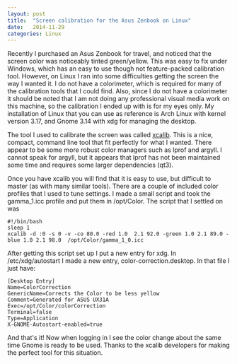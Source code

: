 ```yaml
---
layout: post
title:  "Screen calibration for the Asus Zenbook on Linux"
date:   2014-11-29 
categories: Linux
---
```

Recently I purchased an Asus Zenbook for travel, and noticed that the screen color was noticeably tinted green/yellow.  This was easy to fix under Windows, which has an easy to use though not feature-packed calibration tool.  However, on Linux I ran into some difficulties getting the screen the way I wanted it.  I do not have a colorimeter, which is required for many of the calibration tools that I could find.  Also, since I do not have a colorimeter it should be noted that I am not doing any professional visual media work on this machine, so the calibration I ended up with is for my eyes only.  My installation of Linux that you can use as reference is Arch Linux with kernel version 3.17, and Gnome 3.14 with xdg for managing the desktop.

The tool I used to calibrate the screen was called [xcalib](http://xcalib.sourceforge.net/).  This is a nice, compact, command line tool that fit perfectly for what I wanted.  There appear to be some more robust color managers such as lprof and argyll.  I cannot speak for argyll, but it appears that lprof has not been maintained some time and requires some larger dependencies (qt3).

Once you have xcalib you will find that it is easy to use, but difficult to master (as with many similar tools).  There are a couple of included color profiles that I used to tune settings.  I made a small script and took the gamma_1.icc profile and put them in /opt/Color. The script that I settled on was 

```shell
#!/bin/bash
sleep 1
xcalib -d :0 -s 0 -v -co 80.0 -red 1.0  2.1 92.0 -green 1.0 2.1 89.0 -blue 1.0 2.1 98.0  /opt/Color/gamma_1_0.icc
```

After getting this script set up I put a new entry for xdg.  In /etc/xdg/autostart I made a new entry, color-correction.desktop.  In that file I just have:

```shell
[Desktop Entry]
Name=ColorCorrection
GenericName=Corrects the Color to be less yellow
Comment=Generated for ASUS UX31A
Exec=/opt/Color/colorCorrection
Terminal=false
Type=Application
X-GNOME-Autostart-enabled=true
```

And that's it!  Now when logging in I see the color change about the same time Gnome is ready to be used.  Thanks to the xcalib developers for making the perfect tool for this situation.

